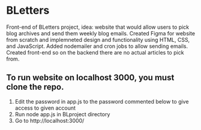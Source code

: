# BLetters
Front-end of BLetters project, idea: website that would allow users to pick blog archives and send them weekly blog emails. Created Figma for website from scratch and implemneted design and functionality using HTML, CSS, and JavaScript. Added nodemailer and cron jobs to allow sending emails. Created front-end so on the backend there are no actual articles to pick from.

## To run website on localhost 3000, you must clone the repo.
  1. Edit the password in app.js to the password commented below to give access to given account
  2. Run node app.js in BLproject directory
  3. Go to http://localhost:3000/
